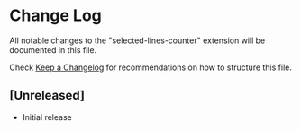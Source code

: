 # Change Log

All notable changes to the "selected-lines-counter" extension will be documented in this file.

Check [Keep a Changelog](http://keepachangelog.com/) for recommendations on how to structure this file.

## [Unreleased]

- Initial release